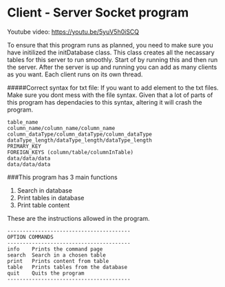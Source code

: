 # Client - Server Socket program

Youtube video: https://youtu.be/5yuV5h0iSCQ

To ensure that this program runs as planned, you need to make sure you have initilized the initDatabase class. This class creates all the necassary tables for this server to run smoothly. Start of by running this and then run the server. After the server is up and running you can add as many clients as you want. Each client runs on its own thread.

#####Correct syntax for txt file:
If you want to add element to the txt files. Make sure you dont mess with the file syntax. Given that a lot of parts of this program has dependacies to this syntax, altering it will crash the program. 

    table_name
    column_name/column_name/column_name
    column_dataType/column_dataType/column_dataType
    dataType_length/dataType_length/dataType_length
    PRIMARY_KEY
    FOREIGN_KEYS (column/table/columnInTable)
    data/data/data
    data/data/data
    
###This program has 3 main functions 
1. Search in database
2. Print tables in database
3. Print table content 
 
These are the instructions allowed in the program.  
    
    ----------------------------------------
    OPTION COMMANDS
    ----------------------------------------
    info    Prints the command page
    search  Search in a chosen table
    print   Prints content from table
    table   Prints tables from the database
    quit    Quits the program
    ----------------------------------------